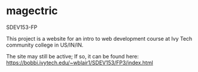 # magectric
SDEV153-FP

This project is a website for an intro to web development course at Ivy Tech community college in US/IN/IN.

The site may still be active; If so, it can be found here:  https://bobbi.ivytech.edu/~wblair1/SDEV153/FP3/index.html
